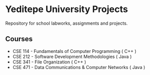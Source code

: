 # Yeditepe University Projects

Repository for school labworks, assignments and projects.

## Courses
- CSE 114 - Fundamentals of Computer Programming ( C++ )
- CSE 212 - Software Development Methodologies ( Java )
- CSE 341 - File Organization ( C++ )
- CSE 471 - Data Communications & Computer Networks ( Java )
